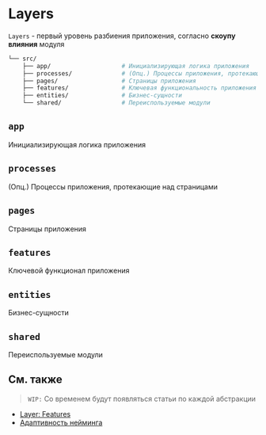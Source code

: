 [refs-naming-adaptability]: /docs/concepts/naming-adaptability.md

# Layers

`Layers` - первый уровень разбиения приложения, согласно **скоупу влияния** модуля

```sh
└── src/
    ├── app/                    # Инициализирующая логика приложения
    ├── processes/              # (Опц.) Процессы приложения, протекающие над страницами
    ├── pages/                  # Страницы приложения
    ├── features/               # Ключевая функциональность приложения
    ├── entities/               # Бизнес-сущности
    └── shared/                 # Переиспользуемые модули
```

## `app`

Инициализирующая логика приложения

## `processes`

(Опц.) Процессы приложения, протекающие над страницами

## `pages`

Страницы приложения

## `features`

Ключевой функционал приложения

## `entities`

Бизнес-сущности

## `shared`

Переиспользуемые модули

## См. также

> `WIP:` Со временем будут появляться статьи по каждой абстракции

<!-- FIXME: rename to features.md -->
- [Layer: Features](feature.md)
- [Адаптивность нейминга][refs-naming-adaptability]

